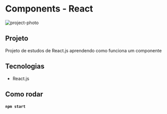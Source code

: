 # Components - React

<img src="https://lh3.googleusercontent.com/pw/AM-JKLV7FtUDCebCTO_pODmrJtTlff01BAkAmBQPc4qd0MPwiE13k0dJTxXpiVN3OkJcgTnK-v04TNME4CfpktSjNlr-nWYmk39kt5mh0K1WDPDzDS4UwbqZeJMYf6lJ1hZ0Mj9wXGzRmlEMGudCgQxjR8hkMg=w1202-h498-no?authuser=0" alt="project-photo"> 

## Projeto
  Projeto de estudos de React.js aprendendo como funciona um componente 
  
## Tecnologias
- React.js

## Como rodar

#### `npm start`



